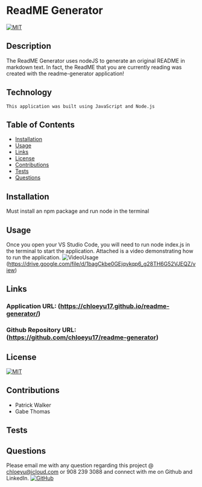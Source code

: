 # ReadME Generator
[![MIT](https://img.shields.io/badge/license-MIT-green?style=plastic)](https://github.com/git/git-scm.com/blob/main/MIT-LICENSE.txt)

## Description
  The ReadME Generator uses nodeJS to generate an original README in markdown text. In fact, the ReadME that you are currently reading was created with the readme-generator application!

## Technology
    This application was built using JavaScript and Node.js

## Table of Contents
  * [Installation](#installation)
  * [Usage](#usage)
  * [Links](#links)
  * [License](#license)
  * [Contributions](#contributions)
  * [Tests](#tests)
  * [Questions](#questions)
  
  
## Installation
  Must install an npm package and run node in the terminal

## Usage
Once you open your VS Studio Code, you will need to run node index.js in the terminal to start the application.  Attached is a video demonstrating how to run the application.
![VideoUsage](https://drive.google.com/file/d/1bagCkbe0GEjqykqp6_g28TH6G52VJEQZ/view)
(https://drive.google.com/file/d/1bagCkbe0GEjqykqp6_g28TH6G52VJEQZ/view)
  

 ## Links
  ### Application URL: (https://chloeyu17.github.io/readme-generator/)
  ### Github Repository URL: (https://github.com/chloeyu17/readme-generator)

## License
  [![MIT](https://img.shields.io/badge/license-MIT-green?style=plastic)](https://github.com/git/git-scm.com/blob/main/MIT-LICENSE.txt)

## Contributions
  * Patrick Walker
  * Gabe Thomas

## Tests
  

## Questions
  Please email me with any question regarding this project @ chloeyu@icloud.com or 908 239 3088 and connect with me on Github and LinkedIn. 
  [![GitHub](https://img.shields.io/badge/My%20GitHub-Click%20Me!-blueviolet?style=plastic&logo=GitHub)](https://github.com/chloeyu17) 